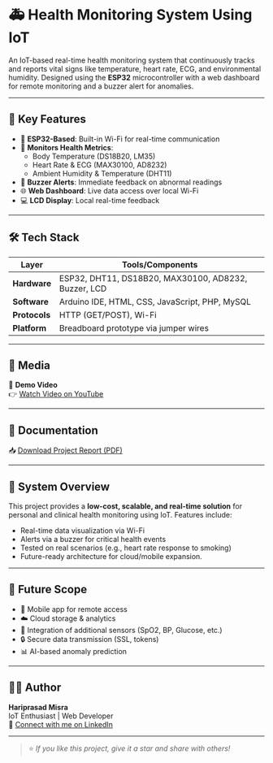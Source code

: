 # 🚑 Health Monitoring System Using IoT

An IoT-based real-time health monitoring system that continuously tracks and reports vital signs like temperature, heart rate, ECG, and environmental humidity. Designed using the **ESP32** microcontroller with a web dashboard for remote monitoring and a buzzer alert for anomalies.

---

## 📌 Key Features

- 🧠 **ESP32-Based**: Built-in Wi-Fi for real-time communication
- 📡 **Monitors Health Metrics**:
  - Body Temperature (DS18B20, LM35)
  - Heart Rate & ECG (MAX30100, AD8232)
  - Ambient Humidity & Temperature (DHT11)
- 🔔 **Buzzer Alerts**: Immediate feedback on abnormal readings
- 🌐 **Web Dashboard**: Live data access over local Wi-Fi
- 💻 **LCD Display**: Local real-time feedback

---

## 🛠️ Tech Stack

| Layer       | Tools/Components |
|-------------|------------------|
| **Hardware** | ESP32, DHT11, DS18B20, MAX30100, AD8232, Buzzer, LCD |
| **Software** | Arduino IDE, HTML, CSS, JavaScript, PHP, MySQL |
| **Protocols**| HTTP (GET/POST), Wi-Fi |
| **Platform** | Breadboard prototype via jumper wires |

---

## 📸 Media

🎥 **Demo Video**  
👉 [Watch Video on YouTube](https://youtu.be/Ii8fNT2XxG4?si=7a9ONTLjAG783BIK)

---
## 📄 Documentation

📥 [Download Project Report (PDF)](https://github.com/Sriyan-hari/IoT-Health-Monitoring-System/raw/main/Health_monitoring_using_IoT.pdf)




---

## 🧠 System Overview

This project provides a **low-cost, scalable, and real-time solution** for personal and clinical health monitoring using IoT. Features include:

- Real-time data visualization via Wi-Fi
- Alerts via a buzzer for critical health events
- Tested on real scenarios (e.g., heart rate response to smoking)
- Future-ready architecture for cloud/mobile expansion.

---

## 🚀 Future Scope

- 📲 Mobile app for remote access
- ☁️ Cloud storage & analytics
- 🧪 Integration of additional sensors (SpO2, BP, Glucose, etc.)
- 🔒 Secure data transmission (SSL, tokens)
- 📊 AI-based anomaly prediction

---

## 🙋‍♂️ Author

**Hariprasad Misra**  
IoT  Enthusiast  | Web Developer  
📧 [Connect with me on LinkedIn](https://www.linkedin.com/in/hariprasad-mishra-895315309)

---

> ⭐ *If you like this project, give it a star and share with others!*

